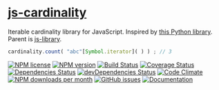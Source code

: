 [js-cardinality](https://aureooms.github.io/js-cardinality)
==

Iterable cardinality library for JavaScript.
Inspired by [this Python library](https://github.com/wbolster/cardinality).
Parent is [js-library](https://github.com/aureooms/js-library).

```js
cardinality.count( "abc"[Symbol.iterator]( ) ) ; // 3
```

[![NPM license](https://img.shields.io/npm/l/@aureooms/js-cardinality.svg?style=flat)](https://raw.githubusercontent.com/aureooms/js-cardinality/master/LICENSE)
[![NPM version](https://img.shields.io/npm/v/@aureooms/js-cardinality.svg?style=flat)](https://www.npmjs.org/package/@aureooms/js-cardinality)
[![Build Status](https://img.shields.io/travis/aureooms/js-cardinality.svg?style=flat)](https://travis-ci.org/aureooms/js-cardinality)
[![Coverage Status](https://img.shields.io/coveralls/aureooms/js-cardinality.svg?style=flat)](https://coveralls.io/r/aureooms/js-cardinality)
[![Dependencies Status](https://img.shields.io/david/aureooms/js-cardinality.svg?style=flat)](https://david-dm.org/aureooms/js-cardinality#info=dependencies)
[![devDependencies Status](https://img.shields.io/david/dev/aureooms/js-cardinality.svg?style=flat)](https://david-dm.org/aureooms/js-cardinality#info=devDependencies)
[![Code Climate](https://img.shields.io/codeclimate/github/aureooms/js-cardinality.svg?style=flat)](https://codeclimate.com/github/aureooms/js-cardinality)
[![NPM downloads per month](https://img.shields.io/npm/dm/@aureooms/js-cardinality.svg?style=flat)](https://www.npmjs.org/package/@aureooms/js-cardinality)
[![GitHub issues](https://img.shields.io/github/issues/aureooms/js-cardinality.svg?style=flat)](https://github.com/aureooms/js-cardinality/issues)
[![Documentation](https://aureooms.github.io/js-cardinality/badge.svg)](https://aureooms.github.io/js-cardinality/source.html)
